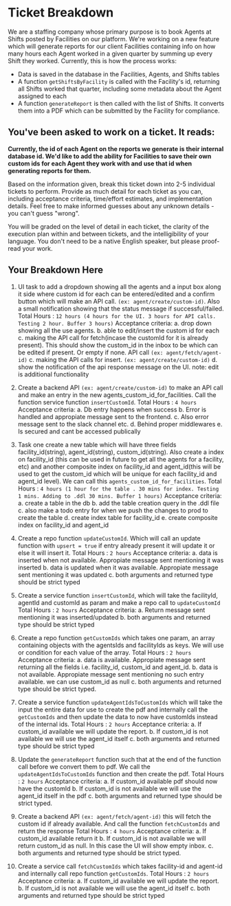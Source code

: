 # Ticket Breakdown
We are a staffing company whose primary purpose is to book Agents at Shifts posted by Facilities on our platform. We're working on a new feature which will generate reports for our client Facilities containing info on how many hours each Agent worked in a given quarter by summing up every Shift they worked. Currently, this is how the process works:

- Data is saved in the database in the Facilities, Agents, and Shifts tables
- A function `getShiftsByFacility` is called with the Facility's id, returning all Shifts worked that quarter, including some metadata about the Agent assigned to each
- A function `generateReport` is then called with the list of Shifts. It converts them into a PDF which can be submitted by the Facility for compliance.

## You've been asked to work on a ticket. It reads:

**Currently, the id of each Agent on the reports we generate is their internal database id. We'd like to add the ability for Facilities to save their own custom ids for each Agent they work with and use that id when generating reports for them.**


Based on the information given, break this ticket down into 2-5 individual tickets to perform. Provide as much detail for each ticket as you can, including acceptance criteria, time/effort estimates, and implementation details. Feel free to make informed guesses about any unknown details - you can't guess "wrong".


You will be graded on the level of detail in each ticket, the clarity of the execution plan within and between tickets, and the intelligibility of your language. You don't need to be a native English speaker, but please proof-read your work.

## Your Breakdown Here

1. UI task to add a dropdown showing all the agents and a input box along it side where custom id for each can be entered/edited and a confirm button which will make an API call. `(ex: agent/create/custom-id)`. Also a small notification showing that the status message if successful/failed.
Total Hours : `12 hours (4 hours for the UI. 3 hours for API calls. Testing 2 hour. Buffer 3 hours)`
Acceptance criteria: 
    a. drop down showing all the use agents.
    b. able to edit/insert the custom id for each
    c. making the API call for fetch(incase the customId for it is already present). This should show the custom_id in the inbox to be which can be edited if present. Or empty if none. API call `(ex: agent/fetch/agent-id)`
    c. making the API calls for insert. `(ex: agent/create/custom-id)`
    d. show the notification of the api response message on the UI.
    note: edit is additional functionality

2. Create a backend API `(ex: agent/create/custom-id)` to make an API call and make an entry in the new agents_custom_id_for_facilities. Call the function service function `insertCustomId`.
Total Hours : `4 hours`
Acceptance criteria: 
    a. Db entry happens when success
    b. Error is handled and  appropiate message sent to the frontend.
    c. Also error message sent to the slack channel etc.
    d. Behind proper middlewares
    e. Is secured and cant be accessed publically

3. Task one create a new table which will have three fields facility_id(string), agent_id(string), custom_id(string). Also create a index on facility_id (this can be used in future to get all the agents for a facility, etc) and another composite index on facility_id and agent_id(this will be used to get the custom_id which will be unique for each facility_id and agent_id level). We can call this `agents_custom_id_for_facilities`. 
Total Hours : `4 hours (1 hour for the table . 30 mins for index. Testing 1 mins. Adding to .ddl 30 mins. Buffer 1 hours)`
Acceptance criteria: 
    a. create a table in the db
    b. add the table creation query in the .ddl file
    c. also make a todo entry for when we push the changes to prod to create the table
    d. create index table for facility_id
    e. create composite index on facility_id and agent_id

4. Create a repo function `updateCustomId`. Which will call an update function with `upsert = true` if entry already present it will update it or else it will insert it.
Total Hours : `2 hours`
Acceptance criteria: 
    a. data is inserted when not available. Appropiate message sent mentioning it was inserted
    b. data is updated when it was available. Appropiate message sent mentioning it was updated
    c. both arguments and returned type should be strict typed

5. Create a service function `insertCustomId`, which will take the facilityId, agentId and customId as param and make a repo call to `updateCustomId`
Total Hours : `2 hours`
Acceptance criteria: 
    a. Return message sent mentioning it was inserted/updated
    b. both arguments and returned type should be strict typed

6. Create a repo function `getCustomIds` which takes one param, an array containing objects with the agentsIds and facilityIds as keys. We will use or condition for each value of the array. 
Total Hours : `2 hours`
Acceptance criteria: 
    a. data is available. Appropiate message sent returning all the fields i.e. facility_id, custom_id and agent_id.
    b. data is not available. Appropiate message sent mentioning no such entry available. we can use custom_id as null
    c. both arguments and returned type should be strict typed.

7. Create a service function `updateAgentIdsToCustomIds` which will take the input the entire data for use to create the pdf and internally call the `getCustomIds` and then update the data to now have customIds instead of the internal ids.
Total Hours : `2 hours`
Acceptance criteria: 
    a. If custom_id available we will update the report.
    b. If custom_id is not available we will use the agent_id itself
    c. both arguments and returned type should be strict typed

8. Update the `generateReport` function such that at the end of the function call before we convert them to pdf. We call the `updateAgentIdsToCustomIds` function and then create the pdf.
Total Hours : `2 hours`
Acceptance criteria: 
    a. If custom_id available pdf should now have the customId
    b. If custom_id is not available we will use the agent_id itself in the pdf
    c. both arguments and returned type should be strict typed.

9. Create a backend API `(ex: agent/fetch/agent-id)` this will fetch the custom id if already available. And call the function `fetchCustomIds` and return the response
Total Hours : `4 hours`
Acceptance criteria: 
    a. If custom_id available return it
    b. If custom_id is not available we will return custom_id as null. In this case the UI will show empty inbox.
    c. both arguments and returned type should be strict typed.

10. Create a service call `fetchCustomIds` which takes facility-id and agent-id and internally call repo function `getCustomIds`.
Total Hours : `2 hours`
Acceptance criteria: 
    a. If custom_id available we will update the report.
    b. If custom_id is not available we will use the agent_id itself
    c. both arguments and returned type should be strict typed